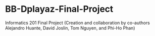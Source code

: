 # BB-Dplayaz-Final-Project
Informatics 201 Final Project (Creation and collaboration by co-authors Alejandro Huante, David Joslin, Tom Nguyen, and Phi-Ho Phan)
